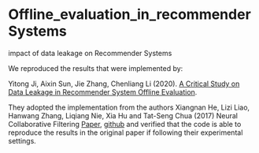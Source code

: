 # Offline_evaluation_in_recommenderSystems
impact of data leakage on Recommender Systems


We reproduced the results that were implemented by:

Yitong Ji, Aixin Sun, Jie Zhang, Chenliang Li (2020). [A Critical Study on Data Leakage in Recommender System Offline Evaluation](https://arxiv.org/abs/2010.11060#:~:text=In%20academic%20research%2C%20recommender%20models%20are%20often%20evaluated%20on%20offline%20datasets.&text=Many%20such%20offline%20evaluations%20ignore,value%2C%20making%20the%20evaluation%20unrealistic.).

They adopted the implementation from the authors Xiangnan He, Lizi Liao, Hanwang Zhang, Liqiang Nie, Xia Hu and Tat-Seng Chua (2017) Neural Collaborative Filtering [Paper](https://arxiv.org/abs/1708.05031), [github](https://github.com/hexiangnan/) and verified that the code is able to reproduce the results in the original paper if following their experimental settings.



